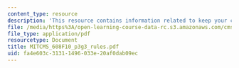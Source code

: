 ```yaml
---
content_type: resource
description: 'This resource contains information related to keep your cool: rules.'
file: /media/https%3A/open-learning-course-data-rc.s3.amazonaws.com/cms-608-game-design-fall-2010/fa4e603c31311496033e20af0dab09ec_MITCMS_608F10_p3g3_rules.pdf
file_type: application/pdf
resourcetype: Document
title: MITCMS_608F10_p3g3_rules.pdf
uid: fa4e603c-3131-1496-033e-20af0dab09ec
---
```

